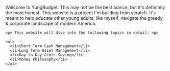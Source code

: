 <html>
  <body>
    <p>Welcome to YungBudget. This may not be the best advice, but it's definitely the most honest. This website is a project I'm building from scratch. It's meant to help educate other young adults, like myself, navigate the greedy & corporate landscape of modern America. </p>

    <p> This website will dive into the following topics in detail: <p>

    <ul>
      <li>Short Term Cash Management</li>
      <li>Long Term Asset Management</li>
      <li>Day to Day Cents-Saving</li>
      <li>Money Philosophy</li>
    </ul>

  </body>
</html>
